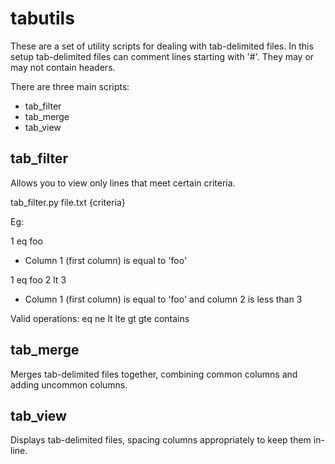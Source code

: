 tabutils
===

These are a set of utility scripts for dealing with tab-delimited files.  In this setup tab-delimited files can comment lines starting with '#'.  They may or may not contain headers.

There are three main scripts:

* tab_filter
* tab_merge
* tab_view

tab_filter
---
Allows you to view only lines that meet certain criteria.

tab_filter.py file.txt {criteria}

Eg: 

1 eq foo

- Column 1 (first column) is equal to 'foo'

1 eq foo 2 lt 3

- Column 1 (first column) is equal to 'foo' and column 2 is less than 3

Valid operations:
eq
ne
lt
lte
gt
gte
contains

tab_merge
---
Merges tab-delimited files together, combining common columns and adding uncommon columns.

tab_view
---
Displays tab-delimited files, spacing columns appropriately to keep them in-line.